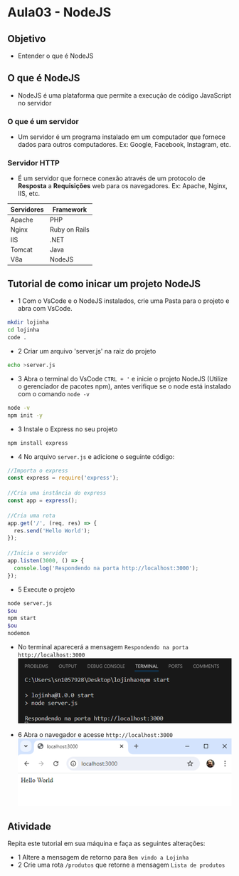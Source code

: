 # Aula03 - NodeJS
## Objetivo
- Entender o que é NodeJS

## O que é NodeJS
- NodeJS é uma plataforma que permite a execução de código JavaScript no servidor

### O que é um servidor
- Um servidor é um programa instalado em um computador que fornece dados para outros computadores. Ex: Google, Facebook, Instagram, etc.

### Servidor HTTP
- É um servidor que fornece conexão através de um protocolo de **Resposta** a **Requisições** web para os navegadores. Ex: Apache, Nginx, IIS, etc.

|Servidores|Framework|
|-|-|
|Apache|PHP|
|Nginx|Ruby on Rails|
|IIS|.NET|
|Tomcat|Java|
|V8a|NodeJS|

## Tutorial de como inicar um projeto NodeJS
- 1 Com o  VsCode e o NodeJS instalados, crie uma Pasta para o projeto e abra com VsCode.
```bash
mkdir lojinha
cd lojinha
code .
````
- 2 Criar um arquivo 'server.js' na raiz do projeto

```bash
echo >server.js
```

- 3 Abra o terminal do VsCode `CTRL + '` e inicie o projeto NodeJS (Utilize o gerenciador de pacotes npm), antes verifique se o node está instalado com o comando `node -v`

```bash
node -v
npm init -y
```

- 3 Instale o Express no seu projeto

```bash
npm install express
```

- 4 No arquivo `server.js` e adicione o seguinte código:

```javascript
//Importa o express
const express = require('express');

//Cria uma instância do express
const app = express();

//Cria uma rota
app.get('/', (req, res) => {
  res.send('Hello World');
});

//Inicia o servidor
app.listen(3000, () => {
  console.log('Respondendo na porta http://localhost:3000');
});
```
- 5 Execute o projeto
```bash
node server.js
$ou
npm start
$ou
nodemon
```

- No terminal aparecerá a mensagem `Respondendo na porta http://localhost:3000`
<br>![Terminal](./terminal.png)

- 6 Abra o navegador e acesse `http://localhost:3000`
<br>![Tela](./tela01.png)

## Atividade
Repita este tutorial em sua máquina e faça as seguintes alterações:
- 1 Altere a mensagem de retorno para `Bem vindo a Lojinha`
- 2 Crie uma rota `/produtos` que retorne a mensagem `Lista de produtos`